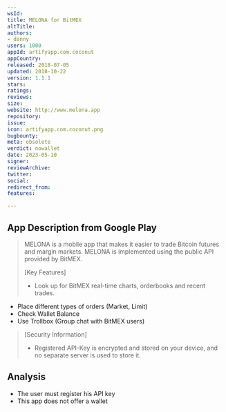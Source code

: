 ```yaml
---
wsId: 
title: MELONA for BitMEX
altTitle: 
authors:
- danny 
users: 1000
appId: artifyapp.com.coconut
appCountry: 
released: 2018-07-05
updated: 2018-10-22
version: 1.1.1
stars: 
ratings: 
reviews: 
size: 
website: http://www.melona.app
repository: 
issue: 
icon: artifyapp.com.coconut.png
bugbounty: 
meta: obsolete
verdict: nowallet
date: 2023-05-10
signer: 
reviewArchive: 
twitter: 
social: 
redirect_from: 
features: 

---
```


## App Description from Google Play 

> MELONA is a mobile app that makes it easier to trade Bitcoin futures and margin markets. MELONA is implemented using the public API provided by BitMEX.
>
> [Key Features]
> - Look up for BitMEX real-time charts, orderbooks and recent trades.
- Place different types of orders (Market, Limit)
- Check Wallet Balance
- Use Trollbox (Group chat with BitMEX users)
>
> [Security Information]
> - Registered API-Key is encrypted and stored on your device, and no separate server is used to store it.

## Analysis 

- The user must register his API key
- This app does not offer a wallet